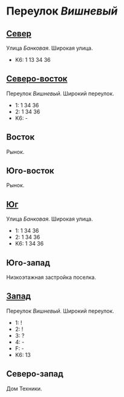 # Переулок *Вишневый*

## [Север](./592090.md)

Улица *Банковая*.
Широкая улица.

* K6:   1   13  34  36

## [Северо-восток](./597092.md)

Переулок *Вишневый*.
Широкий переулок.

* 1:    1   34  36
* 2:    1   34  36
* K6:   -

## Восток

Рынок.

## Юго-восток

Рынок.

## [Юг](./595110.md)

Улица *Банковая*.
Широкая улица.

* 1:    1   34  36
* 2:    1   34  36
* K6:   1   34  36

## Юго-запад

Низкоэтажная застройка поселка.

## [Запад](./585090.md)

Переулок *Вишневый*.
Широкий переулок.

* 1:    !
* 2:    !
* 3:    ?
* 4:    -
* F:    -
* K6:   13

## Северо-запад

Дом Техники.
